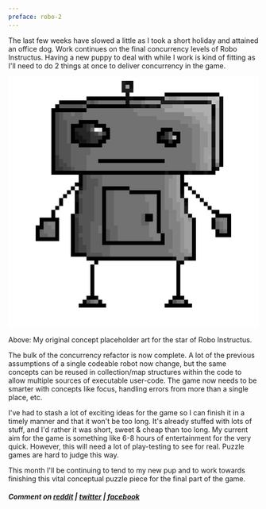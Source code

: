 ```yaml
---
preface: robo-2
---
```


The last few weeks have slowed a little as I took a short holiday and attained an office dog. Work continues on the final concurrency levels of Robo Instructus. Having a new puppy to deal with while I work is kind of fitting as I'll need to do 2 things at once to deliver concurrency in the game.

![](/assets/2018-04-02/art.png "Original placeholder concept art for the robot")

Above: My original concept placeholder art for the star of Robo Instructus.

The bulk of the concurrency refactor is now complete. A lot of the previous assumptions of a single codeable robot now change, but the same concepts can be reused in collection/map structures within the code to allow multiple sources of executable user-code. The game now needs to be smarter with concepts like focus, handling errors from more than a single place, etc.

I've had to stash a lot of exciting ideas for the game so I can finish it in a timely manner and that it won't be too long. It's already stuffed with lots of stuff, and I'd rather it was short, sweet & cheap than too long. My current aim for the game is something like 6-8 hours of entertainment for the very quick. However, this will need a lot of play-testing to see for real. Puzzle games are hard to judge this way.

This month I'll be continuing to tend to my new pup and to work towards finishing this vital conceptual puzzle piece for the final part of the game.

##### Comment on [reddit](https://www.reddit.com/r/devblogs/comments/88yrgh/robo_instructus_easter_slows_continued_progress/) | [twitter](https://twitter.com/bigabgames/status/980776429976727552) | [facebook](https://www.facebook.com/bigabgames/posts/1836106439810068)

